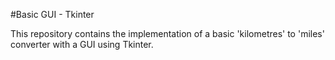 #Basic GUI - Tkinter

This repository contains the implementation of a basic 'kilometres' to 'miles' converter with a GUI using Tkinter.
